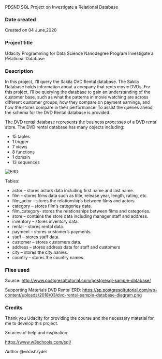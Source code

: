 PDSND SQL Project on Investigate a Relational Database


### Date created
Created on 04 June,2020

### Project title
Udacity Programming for Data Science Nanodegree Program Investigate a Relational Database

### Description
In this project, I'll query the Sakila DVD Rental database. The Sakila Database holds information about a company that rents movie DVDs. For this project, I'll be
querying the database to gain an understanding of the customer base, such as what the patterns in movie watching are across different customer groups, how they compare on payment earnings, and how the stores compare in their performance. To assist the queries ahead, the schema for the DVD Rental database is provided.

The DVD rental database represents the business processes of a DVD rental store. The DVD rental database has many objects including:

- 15 tables
- 1 trigger
- 7 views
- 8 functions
- 1 domain
- 13 sequences

![ERD](https://video.udacity-data.com/topher/2018/September/5ba95d23_dvd-rental-erd-2/dvd-rental-erd-2.png)

Tables:
- actor – stores actors data including first name and last name.
- film – stores films data such as title, release year, length, rating, etc.
- film_actor – stores the relationships between films and actors.
- category – stores film’s categories data.
- film_category- stores the relationships between films and categories.
- store – contains the store data including manager staff and address.
- inventory – stores inventory data.
- rental – stores rental data.
- payment – stores customer’s payments.
- staff – stores staff data.
- customer – stores customers data.
- address – stores address data for staff and customers
- city – stores the city names.
- country – stores the country names.

### Files used

Source: 
http://www.postgresqltutorial.com/postgresql-sample-database/

Supporting Materials DVD Rental ERD:
https://sp.postgresqltutorial.com/wp-content/uploads/2018/03/dvd-rental-sample-database-diagram.png

### Credits

Thank you Udacity for providing the course and the necessary material for me to develop this project.

Sources of help and inspiration:

https://www.w3schools.com/sql/



Author @vikashryder
